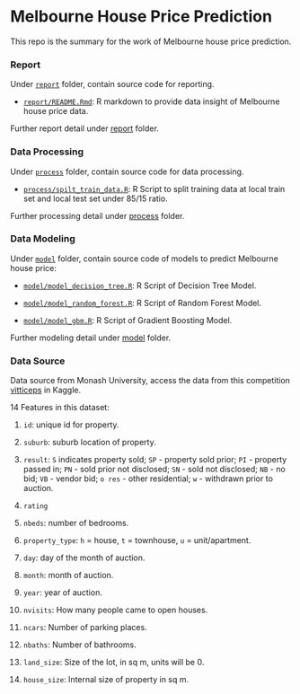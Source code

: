 
Melbourne House Price Prediction
================================

This repo is the summary for the work of Melbourne house price prediction.

### Report

Under [`report`](https://github.com/Jiaying-Wu/Melbourne-House-Price-Prediction/tree/master/report) folder, contain source code for reporting.

-   [`report/README.Rmd`](https://github.com/Jiaying-Wu/Melbourne-House-Price-Prediction/blob/master/report/README.Rmd): R markdown to provide data insight of Melbourne house price data.

Further report detail under [report](https://github.com/Jiaying-Wu/Melbourne-House-Price-Prediction/tree/master/report) folder.

### Data Processing

Under [`process`](https://github.com/Jiaying-Wu/Melbourne-House-Price-Prediction/tree/master/process) folder, contain source code for data processing.

-   [`process/spilt_train_data.R`](https://github.com/Jiaying-Wu/Grocery-Sales-Forecasting/blob/master/process/spilt_train_data.R): R Script to split training data at local train set and local test set under 85/15 ratio.

Further processing detail under [process](https://github.com/Jiaying-Wu/Melbourne-House-Price-Prediction/tree/master/process) folder.

### Data Modeling

Under [`model`](https://github.com/Jiaying-Wu/Melbourne-House-Price-Prediction/tree/master/model) folder, contain source code of models to predict Melbourne house price:

-   [`model/model_decision_tree.R`](https://github.com/Jiaying-Wu/Melbourne-House-Price-Prediction/blob/master/model/model_decision_tree.R): R Script of Decision Tree Model.

-   [`model/model_random_forest.R`](https://github.com/Jiaying-Wu/Melbourne-House-Price-Prediction/blob/master/model/model_random_forest.R): R Script of Random Forest Model.

-   [`model/model_gbm.R`](https://github.com/Jiaying-Wu/Melbourne-House-Price-Prediction/blob/master/model/model_gbm.R): R Script of Gradient Boosting Model.

Further modeling detail under [model](https://github.com/Jiaying-Wu/Melbourne-House-Price-Prediction/tree/master/model) folder.

### Data Source

Data source from Monash University, access the data from this competition [vitticeps](https://www.kaggle.com/c/vitticeps/data) in Kaggle.

14 Features in this dataset:

1.  `id`: unique id for property.

2.  `suburb`: suburb location of property.

3.  `result`: `S` indicates property sold; `SP` - property sold prior; `PI` - property passed in; `PN` - sold prior not disclosed; `SN` - sold not disclosed; `NB` - no bid; `VB` - vendor bid; `o res` - other residential; `w` - withdrawn prior to auction.

4.  `rating`

5.  `nbeds`: number of bedrooms.

6.  `property_type`: `h` = house, `t` = townhouse, `u` = unit/apartment.

7.  `day`: day of the month of auction.

8.  `month`: month of auction.

9.  `year`: year of auction.

10. `nvisits`: How many people came to open houses.

11. `ncars`: Number of parking places.

12. `nbaths`: Number of bathrooms.

13. `land_size`: Size of the lot, in sq m, units will be 0.

14. `house_size`: Internal size of property in sq m.

